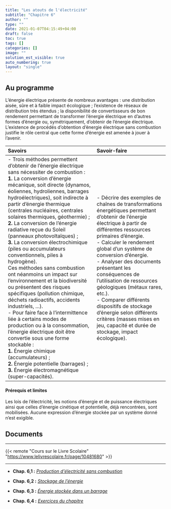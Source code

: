 ```yaml
---
title: "Les atouts de l'électricité"
subtitle: "Chapitre 6"
author: ""
type: ""
date: 2021-01-07T04:15:49+04:00
draft: false
toc: true
tags: []
categories: []
image: ""
solution_est_visible: true
auto_numbering: true
layout: "single"
---
```


## Au programme


L’énergie électrique présente de nombreux avantages : une distribution aisée, sûre et à faible impact écologique ; l’existence de réseaux de distribution très étendus ; la disponibilité de convertisseurs de bon rendement permettant de transformer l’énergie électrique en d’autres formes d’énergie ou, symétriquement, d’obtenir de l’énergie électrique. L’existence de procédés d’obtention d’énergie électrique sans combustion justifie le rôle central que cette forme d’énergie est amenée à jouer à l’avenir.

| **Savoirs** | **Savoir-faire** |
|:---------|:---------|
| - Trois méthodes permettent d’obtenir de l’énergie électrique sans nécessiter de combustion :<br /><strong>1.</strong> La conversion d’énergie mécanique, soit directe (dynamos, éoliennes, hydroliennes, barrages hydroélectriques), soit indirecte à partir d’énergie thermique (centrales nucléaires, centrales solaires thermiques, géothermie) ;<br /><strong>2.</strong> La conversion de l’énergie radiative reçue du Soleil (panneaux photovoltaïques) ;<br /><strong>3.</strong> La conversion électrochimique (piles ou accumulateurs conventionnels, piles à hydrogène).<br />Ces méthodes sans combustion ont néanmoins un impact sur l’environnement et la biodiversité ou présentent des risques spécifiques (pollution chimique, déchets radioactifs, accidents industriels, ...).<br />- Pour faire face à l’intermittence liée à certains modes de production ou à la consommation, l’énergie électrique doit être convertie sous une forme stockable :<br /><strong>1.</strong> Énergie chimique (accumulateurs) ;<br /><strong>2.</strong> Énergie potentielle (barrages) ;<br /><strong>3.</strong> Énergie électromagnétique (super-capacités). | - Décrire des exemples de chaînes de transformations énergétiques permettant d’obtenir de l’énergie électrique à partir de différentes ressources primaires d’énergie.<br />- Calculer le rendement global d’un système de conversion d’énergie.<br />- Analyser des documents présentant les conséquences de l’utilisation de ressources géologiques (métaux rares, etc.).<br />- Comparer différents dispositifs de stockage d’énergie selon différents critères (masses mises en jeu, capacité et durée de stockage, impact écologique). |

#### Prérequis et limites
Les lois de l’électricité, les notions d’énergie et de puissance électriques ainsi que celles d’énergie cinétique et potentielle, déjà rencontrées, sont mobilisées. Aucune expression d’énergie stockée par un système donné n’est exigible.


## Documents

----

{{< remote "Cours sur le Livre Scolaire" "https://www.lelivrescolaire.fr/page/10481680" >}}

----

- **Chap. 6,1 :** [*Production d'électricité sans combustion*](1-production-electricites-sans-combustion)

- **Chap. 6,2 :** [*Stockage de l’énergie*](2-stockage-energie)

- **Chap. 6,3 :** [*Énergie stockée dans un barrage*](3-stockage-energie-barrage)

- **Chap. 6,4 :** [*Exercices du chapitre*](4-exercices)